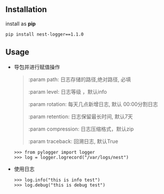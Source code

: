 

## Installation

install as **pip**

```shell
pip install nest-logger==1.1.0
```

## Usage

- 导包并进行赋值操作

  > :param path: 日志存储的路径,绝对路径, 必填
  >
  > :param level: 日志等级 ，默认info
  >
  > :param rotation: 每天几点新增日志, 默认 00:00分割日志
  >
  > :param retention: 日志保留最长时间, 默认7天
  >
  > :param compression: 日志压缩格式，默认zip
  >
  > :param traceback: 回溯日志, 默认True

  ```shell
  >>> from pylogger import logger
  >>> log = logger.logrecord("/var/logs/nest")
  ```

- 使用日志

  ```shell
  >>> log.info("this is info test")
  >>> log.debug("this is debug test")
  ```

